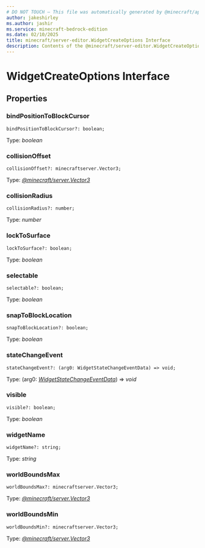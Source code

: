 ```yaml
---
# DO NOT TOUCH — This file was automatically generated by @minecraft/api-docs-generator, to report problems file an issue at https://github.com/Mojang/minecraft-scripting-libraries
author: jakeshirley
ms.author: jashir
ms.service: minecraft-bedrock-edition
ms.date: 02/10/2025
title: minecraft/server-editor.WidgetCreateOptions Interface
description: Contents of the @minecraft/server-editor.WidgetCreateOptions class.
---
```

# WidgetCreateOptions Interface

## Properties

### **bindPositionToBlockCursor**
`bindPositionToBlockCursor?: boolean;`

Type: *boolean*

### **collisionOffset**
`collisionOffset?: minecraftserver.Vector3;`

Type: [*@minecraft/server.Vector3*](../../../scriptapi/minecraft/server/Vector3.md)

### **collisionRadius**
`collisionRadius?: number;`

Type: *number*

### **lockToSurface**
`lockToSurface?: boolean;`

Type: *boolean*

### **selectable**
`selectable?: boolean;`

Type: *boolean*

### **snapToBlockLocation**
`snapToBlockLocation?: boolean;`

Type: *boolean*

### **stateChangeEvent**
`stateChangeEvent?: (arg0: WidgetStateChangeEventData) => void;`

Type: (arg0: [*WidgetStateChangeEventData*](WidgetStateChangeEventData.md)) => *void*

### **visible**
`visible?: boolean;`

Type: *boolean*

### **widgetName**
`widgetName?: string;`

Type: *string*

### **worldBoundsMax**
`worldBoundsMax?: minecraftserver.Vector3;`

Type: [*@minecraft/server.Vector3*](../../../scriptapi/minecraft/server/Vector3.md)

### **worldBoundsMin**
`worldBoundsMin?: minecraftserver.Vector3;`

Type: [*@minecraft/server.Vector3*](../../../scriptapi/minecraft/server/Vector3.md)
